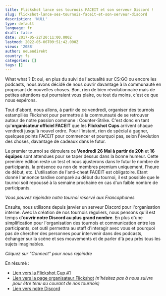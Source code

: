 ```yaml
---
title: Flickshot lance ses tournois FACEIT et son serveur Discord !
slug: flickshot-lance-ses-tournois-faceit-et-son-serveur-discord
description: 'NULL'
type: default
language: fr
draft: false
date: 2017-05-22T20:11:00.000Z
lastmod: 2022-05-06T09:51:42.000Z
views: '2088'
author: neLendirekt
country: fs
categories: []
tags: []
---
```

What what ? Et oui, en plus du suivi de l'actualité sur CS:GO ou encore les podcasts, nous avons décidé de nous ouvrir davantage à la communauté en proposant de nouvelles choses. Bon, rien de bien révolutionnaire mais de petites attentions qui pourraient vous plaire, ou tout du moins, c'est ce que nous espérons.

Tout d'abord, nous allons, à partir de ce vendredi, organiser des tournois estampillés Flickshot pour permettre à la communauté de se retrouver autour de notre passion commune : Counter-Strike. C'est donc en tant qu'**organisateur officiel FACEIT** que les **Flickshot Cups** arrivent chaque vendredi jusqu'à nouvel ordre. Pour l'instant, rien de spécial à gagner, quelques points FACEIT pour commencer et pourquoi pas, selon l'évolution des choses, davantage de cadeaux dans le futur.

Le premier tournoi se déroulera ce **Vendredi 26 Mai à partir de 20h** et **16 équipes** sont attendues pour se taper dessus dans la bonne humeur. Cette première édition reste un test et nous ajusterons dans le futur le nombre de participants, la présence ou non de membres premium uniquement, l'heure de début, etc. L'utilisation de l'anti-cheat FACEIT est obligatoire. Etant donné l'annonce tardive comparé au début du tournoi, il est possible que le tournoi soit repoussé à la semaine prochaine en cas d'un faible nombre de participants.

_Vous pouvez rejoindre notre tournoi réservé aux Francophones_  

Ensuite, nous utilisons depuis janvier un serveur Discord pour l'organisation interne. Avec la création de nos tournois réguliers, nous pensons qu'il est temps d'**ouvrir notre Discord au plus grand nombre**. En plus d'une simplification pour l'organisation des tournois et communication entre les participants, cet outil permettra au staff d'interagir avec vous et pourquoi pas de chercher des personnes pour intervenir dans des podcasts, échanger sur la scène et ses mouvements et de parler d'à peu près tous les sujets imaginables.

_Cliquez sur "Connect" pour nous rejoindre_  

En résumé : 

* [Lien vers la Flickshot Cup #1](https://www.faceit.com/en/csgo/tournament/cb9cb9c9-f407-430f-8a3d-6295eae10708)
* [Lien vers la page organisateur Flickshot](https://www.faceit.com/en/organizers/827ecd3f-279b-43ef-b9b0-5dcdfc00654e/Flickshot) _(n'hésitez pas à nous suivre pour être tenu au courant de nos tournois)_
* [Lien vers notre Discord](https://discordapp.com/invite/EPxsuuK)
